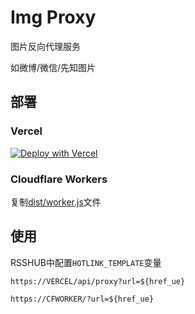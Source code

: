 # Img Proxy

图片反向代理服务

如微博/微信/先知图片

## 部署

### Vercel

[![Deploy with Vercel](https://vercel.com/button)](https://vercel.com/new/clone?repository-url=https%3A%2F%2Fgithub.com%2Fttttmr%2Fimg-proxy)

### Cloudflare Workers

复制[dist/worker.js](./dist/worker.js)文件

## 使用

RSSHUB中配置`HOTLINK_TEMPLATE`变量

```
https://VERCEL/api/proxy?url=${href_ue}
```

```
https://CFWORKER/?url=${href_ue}
```
